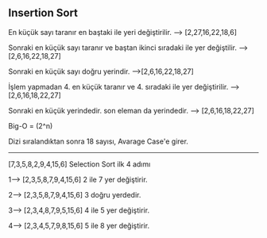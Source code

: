## Insertion Sort

En küçük sayı taranır en baştaki ile yeri değiştirilir. --> [2,27,16,22,18,6]

Sonraki en küçük sayı taranır ve baştan ikinci sıradaki ile yer değiştilir. --> [2,6,16,22,18,27]

Sonraki en küçük sayı doğru yerindir. -->[2,6,16,22,18,27]

İşlem yapmadan 4. en küçük taranır ve 4. sıradaki ile yer değiştirilir. --> [2,6,16,18,22,27]

Sonraki en küçük yerindedir. son eleman da yerindedir. --> [2,6,16,18,22,27]

Big-O = (2^n)

Dizi sıralandıktan sonra 18 sayısı, Avarage Case'e girer.

---

[7,3,5,8,2,9,4,15,6]  Selection Sort ilk 4 adımı 

1--> [2,3,5,8,7,9,4,15,6] 2 ile 7 yer değiştirir.

2--> [2,3,5,8,7,9,4,15,6] 3 doğru yerdedir.

3--> [2,3,4,8,7,9,5,15,6] 4 ile 5 yer değiştirir.

4--> [2,3,4,5,7,9,8,15,6] 5 ile 8 yer değiştirir.

